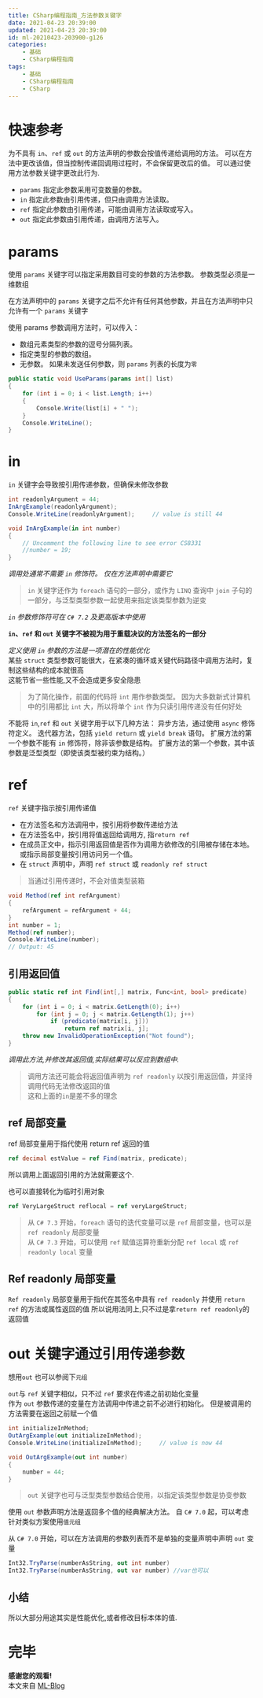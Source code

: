 ```yaml
---
title: CSharp编程指南_方法参数关键字
date: 2021-04-23 20:39:00
updated: 2021-04-23 20:39:00
id: ml-20210423-203900-g126
categories:
	- 基础
	- CSharp编程指南
tags: 
	- 基础
	- CSharp编程指南
	- CSharp
---
```


# 快速参考

为不具有 `in`、`ref` 或 `out` 的方法声明的参数会按值传递给调用的方法。 可以在方法中更改该值，但当控制传递回调用过程时，不会保留更改后的值。 可以通过使用方法参数关键字更改此行为.

* `params` 指定此参数采用可变数量的参数。
* `in` 指定此参数由引用传递，但只由调用方法读取。
* `ref` 指定此参数由引用传递，可能由调用方法读取或写入。
* `out` 指定此参数由引用传递，由调用方法写入。

<!--more-->

# params

使用 `params` 关键字可以指定采用数目可变的参数的方法参数。 参数类型必须是一维数组

在方法声明中的 `params` 关键字之后不允许有任何其他参数，并且在方法声明中只允许有一个 `params` 关键字

使用 params 参数调用方法时，可以传入：
* 数组元素类型的参数的逗号分隔列表。
* 指定类型的参数的数组。
* 无参数。 如果未发送任何参数，则 `params` 列表的长度为`零`

```C#
public static void UseParams(params int[] list)
{
	for (int i = 0; i < list.Length; i++)
	{
		Console.Write(list[i] + " ");
	}
	Console.WriteLine();
}
```

# in

`in` 关键字会导致按引用传递参数，但确保未修改参数
```C#
int readonlyArgument = 44;
InArgExample(readonlyArgument);
Console.WriteLine(readonlyArgument);     // value is still 44

void InArgExample(in int number)
{
    // Uncomment the following line to see error CS8331
    //number = 19;
}
```
*调用处通常不需要 `in` 修饰符。 仅在方法声明中需要它*

> `in` 关键字还作为 `foreach` 语句的一部分，或作为 `LINQ` 查询中 `join` 子句的一部分，与泛型类型参数一起使用来指定该类型参数为逆变

*`in` 参数修饰符可在 `C# 7.2` 及更高版本中使用*

**`in`、`ref` 和 `out` 关键字不被视为用于重载决议的方法签名的一部分**

*定义使用 `in` 参数的方法是一项潜在的性能优化*  
 某些 `struct` 类型参数可能很大，在紧凑的循环或关键代码路径中调用方法时，复制这些结构的成本就很高  
 这能节省一些性能,又不会造成更多安全隐患

> 为了简化操作，前面的代码将 `int` 用作参数类型。 因为大多数新式计算机中的引用都比 `int` 大，所以将单个 `int` 作为只读引用传递没有任何好处

不能将 `in`,`ref` 和 `out` 关键字用于以下几种方法：
异步方法，通过使用 `async` 修饰符定义。
迭代器方法，包括 `yield return` 或 `yield break` 语句。
扩展方法的第一个参数不能有 `in` 修饰符，除非该参数是结构。
扩展方法的第一个参数，其中该参数是泛型类型（即使该类型被约束为结构。）

# ref

`ref` 关键字指示按引用传递值

* 在方法签名和方法调用中，按引用将参数传递给方法
* 在方法签名中，按引用将值返回给调用方, 指`return ref`
* 在成员正文中，指示引用返回值是否作为调用方欲修改的引用被存储在本地。 或指示局部变量按引用访问另一个值。
* 在 `struct` 声明中，声明 `ref struct` 或 `readonly ref struct`

> 当通过引用传递时，不会对值类型装箱

```C#
void Method(ref int refArgument)
{
    refArgument = refArgument + 44;
}
int number = 1;
Method(ref number);
Console.WriteLine(number);
// Output: 45
```

## 引用返回值

```C#
public static ref int Find(int[,] matrix, Func<int, bool> predicate)
{
    for (int i = 0; i < matrix.GetLength(0); i++)
        for (int j = 0; j < matrix.GetLength(1); j++)
            if (predicate(matrix[i, j]))
                return ref matrix[i, j];
    throw new InvalidOperationException("Not found");
}
```
*调用此方法,并修改其返回值,实际结果可以反应到数组中.*

> 调用方法还可能会将返回值声明为 `ref readonly` 以按引用返回值，并坚持调用代码无法修改返回的值  
> 这和上面的`in`是差不多的理念

## ref 局部变量

ref 局部变量用于指代使用 return ref 返回的值
```C#
ref decimal estValue = ref Find(matrix, predicate);
```
所以调用上面返回引用的方法就需要这个.

也可以直接转化为临时引用对象
```C#
ref VeryLargeStruct reflocal = ref veryLargeStruct;
```

> 从 `C# 7.3` 开始，`foreach` 语句的迭代变量可以是 `ref` 局部变量，也可以是 `ref readonly` 局部变量  
> 从 `C# 7.3` 开始，可以使用 `ref` 赋值运算符重新分配 `ref local` 或 `ref readonly local` 变量

## Ref readonly 局部变量

`Ref readonly` 局部变量用于指代在其签名中具有 `ref readonly` 并使用 `return ref` 的方法或属性返回的值
所以说用法同上,只不过是拿`return ref readonly`的返回值

# out 关键字通过引用传递参数

想用`out` 也可以参阅下`元组`

`out`与 `ref` 关键字相似，只不过 `ref` 要求在传递之前初始化变量  
作为 `out` 参数传递的变量在方法调用中传递之前不必进行初始化。 但是被调用的方法需要在返回之前赋一个值

```C#
int initializeInMethod;
OutArgExample(out initializeInMethod);
Console.WriteLine(initializeInMethod);     // value is now 44

void OutArgExample(out int number)
{
    number = 44;
}
```

> `out` 关键字也可与泛型类型参数结合使用，以指定该类型参数是协变参数

使用 `out` 参数声明方法是返回多个值的经典解决方法。 自 `C# 7.0` 起，可以考虑针对类似方案使用`值元组`

从 `C# 7.0` 开始，可以在方法调用的参数列表而不是单独的变量声明中声明 `out` 变量

```C#
Int32.TryParse(numberAsString, out int number)
Int32.TryParse(numberAsString, out var number) //var也可以
```

## 小结

所以大部分用途其实是性能优化,或者修改目标本体的值.

# 完毕

**感谢您的观看!**  
本文来自 [ML-Blog][ML-Blog_Link]

<!-- 图片 -->

<!-- 链接 -->

<!-- 水印 -->
[ML-Blog_Link]:https://userminghaoli.github.io/ "我的博客"
